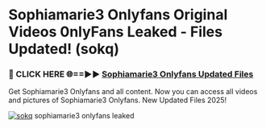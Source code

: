 # Sophiamarie3 Onlyfans Original Videos 0nlyFans Leaked - Files Updated! (sokq)

<h3>🔴 CLICK HERE 🌐==►► <a href="https://tinyurl.com/4seja8ks" rel="nofollow">Sophiamarie3 Onlyfans Updated Files</a></h3>

Get Sophiamarie3 Onlyfans and all content. Now you can access all videos and pictures of Sophiamarie3 Onlyfans. New Updated Files 2025!

[![sokq](https://i.imgur.com/EWjZXRe.gif)](https://tinyurl.com/4seja8ks)
sophiamarie3 onlyfans leaked